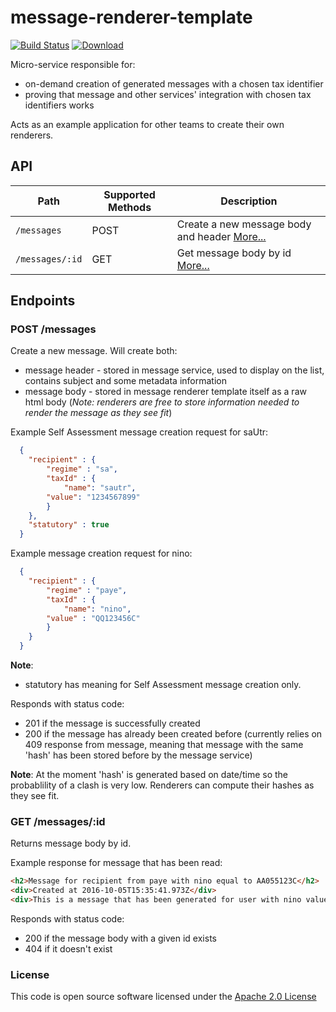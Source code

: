 # message-renderer-template

[![Build Status](https://travis-ci.org/hmrc/message-renderer-template.svg)](https://travis-ci.org/hmrc/message-renderer-template) [ ![Download](https://api.bintray.com/packages/hmrc/releases/message-renderer-template/images/download.svg) ](https://bintray.com/hmrc/releases/message-renderer-template/_latestVersion)

Micro-service responsible for:

- on-demand creation of generated messages with a chosen tax identifier
- proving that message and other services' integration with chosen tax identifiers works

Acts as an example application for other teams to create their own renderers.

## API

| Path                                              | Supported Methods | Description                                                                                                               |
| ------------------------------------------------- | ----------------  | ------------------------------------------------------------------------------------------------------------------------  |
| ```/messages```                                   | POST              | Create a new message body and header [More...](#post-messages)    |                                              
| ```/messages/:id```                               | GET               | Get message body by id [More...](#get-messagesid) |

## Endpoints

### POST /messages

Create a new message. Will create both:
 - message header - stored in message service, used to display on the list, contains subject and some metadata information
 - message body - stored in message renderer template itself as a raw html body (*Note: renderers are free to store information needed to render the message as they see fit*)

Example Self Assessment message creation request for saUtr:

```json
  {
  	"recipient" : {
  		"regime" : "sa",
  		"taxId" : {
  			"name": "sautr",
        "value": "1234567899"
  		}
  	},
    "statutory" : true
  } 
```

Example message creation request for nino:

```json
  {
  	"recipient" : {
  		"regime" : "paye",
  		"taxId" : {
  			"name": "nino",
        "value" : "QQ123456C"
  		}
  	}
  } 
```

**Note**: 
* statutory has meaning for Self Assessment message creation only.

Responds with status code:

- 201 if the message is successfully created
- 200 if the message has already been created before (currently relies on 409 response from message, meaning that message with the same 'hash' has been stored before by the message service)

**Note**: 
At the moment 'hash' is generated based on date/time so the probablility of a clash is very low. Renderers can compute their hashes as they see fit. 

### GET /messages/:id

Returns message body by id.

Example response for message that has been read:

```html
<h2>Message for recipient from paye with nino equal to AA055123C</h2> 
<div>Created at 2016-10-05T15:35:41.973Z</div> 
<div>This is a message that has been generated for user with nino value of AA055123C.</div>
```

Responds with status code:
 - 200 if the message body with a given id exists
 - 404 if it doesn't exist

### License

This code is open source software licensed under the [Apache 2.0 License]("http://www.apache.org/licenses/LICENSE-2.0.html")
